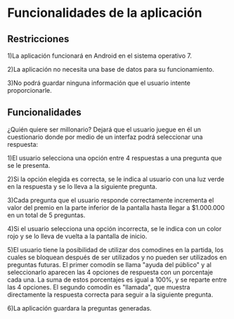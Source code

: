 # Funcionalidades de la aplicación
## Restricciones 

1)La aplicación funcionará en Android en el sistema operativo 7.

2)La aplicación no necesita una base de datos para su funcionamiento.

3)No podrá guardar ninguna información que el usuario intente proporcionarle. 


## Funcionalidades 

¿Quién quiere ser millonario? Dejará que el usuario juegue en él un cuestionario donde por medio de un interfaz podrá seleccionar una respuesta:

1)El usuario selecciona una opción entre 4 respuestas a una pregunta que se le presenta.

2)Si la opción elegida es correcta, se le indica al usuario con una luz verde en la respuesta y se lo lleva a la siguiente pregunta.

3)Cada pregunta que el usuario responde correctamente incrementa el valor del premio en la parte inferior de la pantalla hasta llegar a $1.000.000 en un total de 5 preguntas.

4)Si el usuario selecciona una opción incorrecta, se le indica con un color rojo y se lo lleva de vuelta a la pantalla de inicio.

5)El usuario tiene la posibilidad de utilizar dos comodines en la partida, los cuales se bloquean después de ser utilizados y no pueden ser utilizados en preguntas futuras. El primer comodín se llama "ayuda del público" y al seleccionarlo aparecen las 4 opciones de respuesta con un porcentaje cada una. La suma de estos porcentajes es igual a 100%, y se reparte entre las 4 opciones. El segundo comodín es "llamada", que muestra directamente la respuesta correcta para seguir a la siguiente pregunta. 

6)La aplicación guardara la preguntas generadas. 
